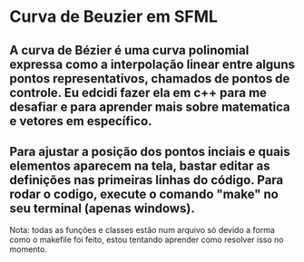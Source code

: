 # Curva de Beuzier em SFML
## A curva de Bézier é uma curva polinomial expressa como a interpolação linear entre alguns pontos representativos, chamados de pontos de controle. Eu edcidi fazer ela em c++ para me desafiar e para aprender mais sobre matematica e vetores em específico.

## Para ajustar a posição dos pontos inciais e quais elementos aparecem na tela, bastar editar as definições nas primeiras linhas do código. Para rodar o codigo, execute o comando "make" no seu terminal (apenas windows).

Nota: todas as funções e classes estão num arquivo só devido a forma como o makefile foi feito, estou tentando aprender como resolver isso no momento.